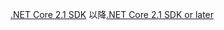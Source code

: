 <span data-ttu-id="a12d2-101">[.NET Core 2.1 SDK](https://www.microsoft.com/net/download/all) 以降</span><span class="sxs-lookup"><span data-stu-id="a12d2-101">[.NET Core 2.1 SDK or later](https://www.microsoft.com/net/download/all)</span></span>
